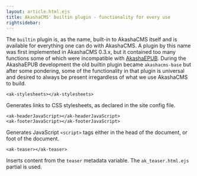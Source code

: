```yaml
---
layout: article.html.ejs
title: AkashaCMS' builtin plugin - functionality for every use
rightsidebar:
---
```


The `builtin` plugin is, as the name, built-in to AkashaCMS itself and is available for everything one can do with AkashaCMS.  A plugin by this name was first implemented in AkashaCMS 0.3.x, but it contained too many functions some of which were incompatible with [AkashaEPUB](epub.html).  During the AkashaEPUB development the old builtin plugin became `akashacms-base` but after some pondering, some of the functionality in that plugin is universal and desired to always be present irregardless of what we use AkashaCMS to build.

    <ak-stylesheets></ak-stylesheets>

Generates links to CSS stylesheets, as declared in the site config file.

    <ak-headerJavaScript></ak-headerJavaScript>
    <ak-footerJavaScript></ak-footerJavaScript>

Generates JavaScript `<script>` tags either in the head of the document, or foot of the document.

    <ak-teaser></ak-teaser>

Inserts content from the `teaser` metadata variable.  The `ak_teaser.html.ejs` partial is used.

